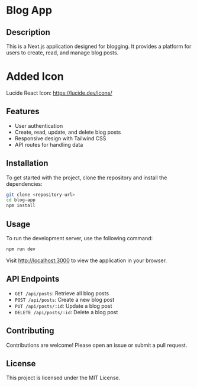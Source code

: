 # Blog App

## Description
This is a Next.js application designed for blogging. It provides a platform for users to create, read, and manage blog posts.

# Added Icon
Lucide React Icon: https://lucide.dev/icons/

## Features
- User authentication
- Create, read, update, and delete blog posts
- Responsive design with Tailwind CSS
- API routes for handling data

## Installation
To get started with the project, clone the repository and install the dependencies:

```bash
git clone <repository-url>
cd blog-app
npm install
```

## Usage
To run the development server, use the following command:

```bash
npm run dev
```

Visit [http://localhost:3000](http://localhost:3000) to view the application in your browser.

## API Endpoints
- `GET /api/posts`: Retrieve all blog posts
- `POST /api/posts`: Create a new blog post
- `PUT /api/posts/:id`: Update a blog post
- `DELETE /api/posts/:id`: Delete a blog post

## Contributing
Contributions are welcome! Please open an issue or submit a pull request.

## License
This project is licensed under the MIT License.
